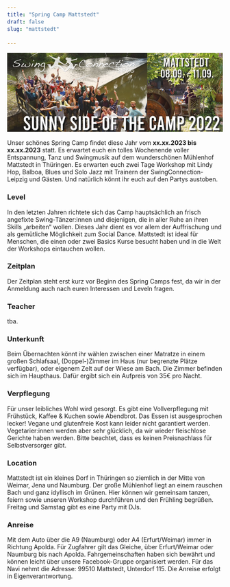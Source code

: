```yaml
---
title: "Spring Camp Mattstedt"
draft: false
slug: "mattstedt"

---
```


![Spring Camp Mattstedt](../slider_mattstedt.jpg)

Unser schönes Spring Camp findet diese Jahr vom **xx.xx.2023 bis xx.xx.2023** statt. Es erwartet euch ein tolles Wochenende voller Entspannung, Tanz und Swingmusik auf dem wunderschönen Mühlenhof Mattstedt in Thüringen. Es erwarten euch zwei Tage Workshop mit Lindy Hop, Balboa, Blues und Solo Jazz mit Trainern der SwingConnection-Leipzig und Gästen. Und natürlich könnt ihr euch auf den Partys austoben.

### Level
In den letzten Jahren richtete sich das Camp hauptsächlich an frisch angefixte Swing-Tänzer:innen und diejenigen, die in aller Ruhe an ihren Skills „arbeiten“ wollen. Dieses Jahr dient es vor allem der Auffrischung und als gemütliche Möglichkeit zum Social Dance. Mattstedt ist ideal für Menschen, die einen oder zwei Basics Kurse besucht haben und in die Welt der Workshops eintauchen wollen.

### Zeitplan
Der Zeitplan steht erst kurz vor Beginn des Spring Camps fest, da wir in der Anmeldung auch nach euren Interessen und Leveln fragen. 

### Teacher
tba.

### Unterkunft
Beim Übernachten könnt ihr wählen zwischen einer Matratze in einem großen Schlafsaal, (Doppel-)Zimmer im Haus (nur begrenzte Plätze verfügbar), oder eigenem Zelt auf der Wiese am Bach. Die Zimmer befinden sich im Haupthaus. Dafür ergibt sich ein Aufpreis von 35€ pro Nacht.

### Verpflegung
Für unser leibliches Wohl wird gesorgt. Es gibt eine Vollverpflegung mit Frühstück, Kaffee & Kuchen sowie Abendbrot. Das Essen ist ausgesprochen lecker! Vegane und glutenfreie Kost kann leider nicht garantiert werden. Vegetarier:innen werden aber sehr glücklich, da wir wieder fleischlose Gerichte haben werden. Bitte beachtet, dass es keinen Preisnachlass für Selbstversorger gibt.

### Location
Mattstedt ist ein kleines Dorf in Thüringen so ziemlich in der Mitte von Weimar, Jena und Naumburg. Der große Mühlenhof liegt an einem rauschen Bach und ganz idyllisch im Grünen. Hier können wir gemeinsam tanzen, feiern sowie unseren Workshop durchführen und den Frühling begrüßen. Freitag und Samstag gibt es eine Party mit DJs.

### Anreise
Mit dem Auto über die A9 (Naumburg) oder A4 (Erfurt/Weimar) immer in Richtung Apolda. Für Zugfahrer gilt das Gleiche, über Erfurt/Weimar oder Naumburg bis nach Apolda. Fahrgemeinschaften haben sich bewährt und können leicht über unsere Facebook-Gruppe organisiert werden. Für das Navi nehmt die Adresse: 99510 Mattstedt, Unterdorf 115. Die Anreise erfolgt in Eigenverantwortung.
